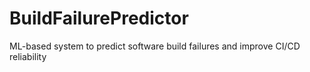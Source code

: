 # BuildFailurePredictor
ML-based system to predict software build failures and improve CI/CD reliability
